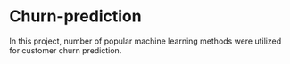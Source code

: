 # Churn-prediction
In this project, number of popular machine learning methods were utilized for customer churn prediction.
